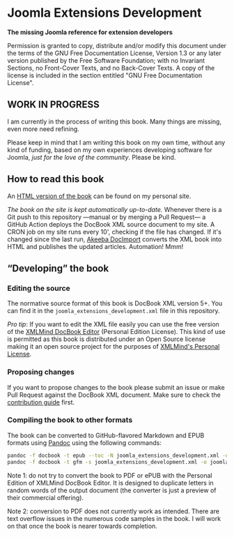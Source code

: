 # Joomla Extensions Development

**The missing Joomla reference for extension developers**

Permission is granted to copy, distribute and/or modify this document under the terms of the GNU Free Documentation License, Version 1.3 or any later version published by the Free Software Foundation; with no Invariant Sections, no Front-Cover Texts, and no Back-Cover Texts. A copy of the license is included in the section entitled "GNU Free Documentation License".

## WORK IN PROGRESS

I am currently in the process of writing this book. Many things are missing, even more need refining.

Please keep in mind that I am writing this book on my own time, without any kind of funding, based on my own experiences developing software for Joomla, _just for the love of the community_. Please be kind.

## How to read this book

An [HTML version of the book](https://www.dionysopoulos.me/book.html) can be found on my personal site.

_The book on the site is kept automatically up-to-date._ Whenever there is a Git push to this repository —manual or by merging a Pull Request— a GitHub Action deploys the DocBook XML source document to my site. A CRON job on my site runs every 10', checking if the file has changed. If it's changed since the last run, [Akeeba DocImport](https://github.com/akeeba/docimport) converts the XML book into HTML and publishes the updated articles. Automation! Mmm!

## “Developing” the book

### Editing the source

The normative source format of this book is DocBook XML version 5+. You can find it in the `joomla_extensions_development.xml` file in this repository.

_Pro tip_: If you want to edit the XML file easily you can use the free version of the [XMLMind DocBook Editor](https://www.xmlmind.com/xmleditor/docbook_editor.html) (Personal Edition License). This kind of use is permitted as this book is distributed under an Open Source license making it an open source project for the purposes of [XMLMind's Personal License](https://www.xmlmind.com/xmleditor/license_xxe_perso.html).

### Proposing changes

If you want to propose changes to the book please submit an issue or make Pull Request against the DocBook XML document. Make sure to check the [contribution guide](.github/CONTRIBUTING.md) first.

### Compiling the book to other formats

The book can be converted to GitHub-flavored Markdown and EPUB formats using [Pandoc](https://pandoc.org) using the following commands:

```bash
pandoc -f docbook -t epub --toc -N joomla_extensions_development.xml -o joomla_extensions_development.epub
pandoc -f docbook -t gfm -s joomla_extensions_development.xml -o joomla_extensions_development.md
```

Note 1: do not try to convert the book to PDF or ePUB with the Personal Edition of XMLMind DocBook Editor. It is designed to duplicate letters in random words of the output document (the converter is just a preview of their commercial offering).

Note 2: conversion to PDF does not currently work as intended. There are text overflow issues in the numerous code samples in the book. I will work on that once the book is nearer towards completion. 